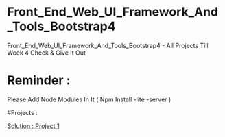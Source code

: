# Front_End_Web_UI_Framework_And_Tools_Bootstrap4
Front_End_Web_UI_Framework_And_Tools_Bootstrap4 - All Projects Till Week 4 Check &amp; Give It Out 

# Reminder :
  Please Add Node Modules In It ( Npm Install -lite -server )
  
 #Projects :
 
 [Solution : Project 1](https://shahzaibfardeen.github.io/Front_End_Web_UI_Framework_And_Tools_Bootstrap4/Project%201/)

